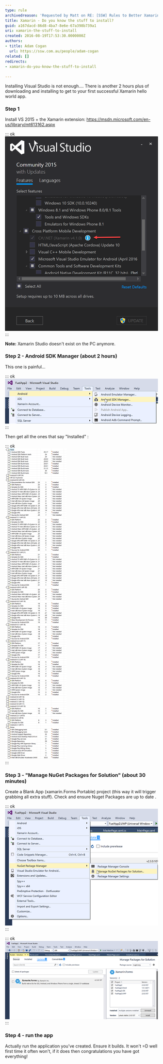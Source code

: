 ```yaml
---
type: rule
archivedreason: 'Requested by Matt on RE: [SSW] Rules to Better Xamarin (mobile)'
title: Xamarin - Do you know the stuff to install?
guid: a167dacd-86d8-4ba7-8e6e-67a398b739a1
uri: xamarin-the-stuff-to-install
created: 2016-08-19T17:53:30.0000000Z
authors:
- title: Adam Cogan
  url: https://ssw.com.au/people/adam-cogan
related: []
redirects:
- xamarin-do-you-know-the-stuff-to-install

---
```


Installing Visual Studio is not enough.... There is another 2 hours plus of downloading and installing to get to your first successful Xamarin hello world app.

<!--endintro-->

### Step 1

Install VS 2015 + the Xamarin extension:  https://msdn.microsoft.com/en-us/library/mt613162.aspx


::: ok  
![Figure: You need "C#/.NET (Xamarin v4.1.0)](xamarin-1.png)  
:::

**Note:** Xamarin Studio doesn't exist on the PC anymore.

### Step 2 - Android SDK Manager (about 2 hours)

This one is painful...


::: ok  
![](xamarin-2.png)  
:::

Then get all the ones that say "Installed" :


::: ok  
![](xamarin-3.png)  
:::

### Step 3 - "Manage NuGet Packages for Solution" (about 30 minutes)  


Create a Blank App (xamarin.Forms Portable) project (this way it will trigger grabbing all extra stuff).
Check and ensure Nuget Packages are up to date .


::: ok  
![](xamarin-4.png)  
:::


::: ok  
![](xamarin-5.png)  
:::

### Step 4 - run the app


Actually run the application you’ve created. Ensure it builds. It won't =D well first time it often won't, if it does then congratulations you have got everything!
